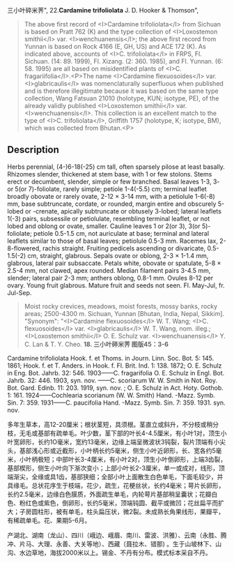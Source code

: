 三小叶碎米荠",
22.**Cardamine trifoliolata** J. D. Hooker & Thomson",

> The above first record of &lt;I&gt;Cardamine trifoliolata&lt;/I&gt; from Sichuan is based on Pratt 762 (K) and the type collection of &lt;I&gt;Loxostemon smithii&lt;/I&gt; var. &lt;I&gt;wenchuanensis&lt;/I&gt;; the above first record from Yunnan is based on Rock 4166 (E, GH, US) and ACE 172 (K). As indicated above, accounts of &lt;I&gt;C. trifoliolata&lt;/I&gt; in FRPS, Fl. Sichuan. (14: 89. 1999), Fl. Xizang. (2: 360. 1985), and Fl. Yunnan. (6: 58. 1995) are all based on misidentified plants of &lt;I&gt;C. fragariifolia&lt;/I&gt;.&lt;P&gt;The name &lt;I&gt;Cardamine flexuosoides&lt;/I&gt; var. &lt;I&gt;glabricaulis&lt;/I&gt; was nomenclaturally superfluous when published and is therefore illegitimate because it was based on the same type collection, Wang Fatsuan 21010 (holotype, KUN; isotype, PE), of the already validly published &lt;I&gt;Loxostemon smithii&lt;/I&gt; var. &lt;I&gt;wenchuanensis&lt;/I&gt;. This collection is an excellent match to the type of &lt;I&gt;C. trifoliolata&lt;/I&gt;, Griffith 1757 (holotype, K; isotype, BM), which was collected from Bhutan.&lt;P&gt;

## Description
Herbs perennial, (4-)6-18(-25) cm tall, often sparsely pilose at least basally. Rhizomes slender, thickened at stem base, with 1 or few stolons. Stems erect or decumbent, slender, simple or few branched. Basal leaves 1-3, 3- or 5(or 7)-foliolate, rarely simple; petiole 1-4(-5.5) cm; terminal leaflet broadly obovate or rarely ovate, 2-12 × 3-14 mm, with a petiolule 1-6(-8) mm, base subtruncate, cordate, or rounded, margin entire and obscurely 5-lobed or -crenate, apically subtruncate or obtusely 3-lobed; lateral leaflets 1(-3) pairs, subsessile or petiolulate, resembling terminal leaflet, or not lobed and oblong or ovate, smaller. Cauline leaves 1 or 2(or 3), 3(or 5)-foliolate; petiole 0.5-1.5 cm, not auriculate at base; terminal and lateral leaflets similar to those of basal leaves; petiolule 0.5-3 mm. Racemes lax, 2-8-flowered, rachis straight. Fruiting pedicels ascending or divaricate, 0.5-1.5(-2) cm, straight, glabrous. Sepals ovate or oblong, 2-3 × 1-1.4 mm, glabrous, lateral pair subsaccate. Petals white, obovate or spatulate, 5-8 × 2.5-4 mm, not clawed, apex rounded. Median filament pairs 3-4.5 mm, slender; lateral pair 2-3 mm; anthers oblong, 0.8-1 mm. Ovules 8-12 per ovary. Young fruit glabrous. Mature fruit and seeds not seen. Fl. May-Jul, fr. Jul-Sep.

> Moist rocky crevices, meadows, moist forests, mossy banks, rocky areas; 2500-4300 m. Sichuan, Yunnan [Bhutan, India, Nepal, Sikkim].
  "Synonym": "&lt;I&gt;Cardamine flexuosoides&lt;/I&gt; W. T. Wang; &lt;I&gt;C. flexuosoides&lt;/I&gt; var. &lt;I&gt;glabricaulis&lt;/I&gt; W. T. Wang, nom. illeg.; &lt;I&gt;Loxostemon smithii&lt;/I&gt; O. E. Schulz var. &lt;I&gt;wenchuanensis&lt;/I&gt; Y. C. Lan &amp; T. Y. Cheo.
**18. 三小叶碎米荠 图版45：3-6**

Cardamine trifoliolata Hook. f. et Thoms. in Journ. Linn. Soc. Bot. 5: 145. 1861; Hook. f. et T. Anders. in Hook. f. Fl. Brit. Ind. 1: 138. 1872; O. E. Schulz in Eng. Bot. Jahrb. 32: 546. 1903——C. fragarifolia O. E. Schulz in Engl. Bot. Jahrb. 32: 446. 1903, syn. nov. ——C. scoriarum W. W. Smith in Not. Roy. Bot. Gard. Edinb. 11: 203. 1919, syn. nov. ; O. E. Schulz in Act. Hoty. Gothob. 1: 161. 1924——Cochlearia scorianum (W. W. Smith) Hand. -Mazz. Symb. Sin. 7: 359. 1931——C. paucifolia Hand. -Mazz. Symb. Sin. 7: 359. 1931. syn. nov.

多年生草本，高12-20厘米；根状茎短，具须根。茎直立或斜升，不分枝或稍分枝，无毛或基部有疏单毛。叶少数，茎下部的叶长4-4.5厘米，有小叶1对，顶生小叶宽卵形，长约1O毫米，宽约13毫米，边缘上端呈微波状3钝裂，裂片顶端有小尖头，基部浅心形或近截形，小叶柄长约5毫米，侧生小叶近卵形，长、宽各约5毫米，小叶柄极短；中部叶长3-4厘米，有小叶2对，顶生小叶倒卵形，上端3齿裂，基部楔形，侧生小叶向下渐次变小；上部小叶长2-3厘米，单一或成对，线形，顶端渐尖，全缘或具1齿，基部狭细；全部小叶上面散生白色单毛，下面毛较少，并具缘毛。总状花序生于枝端，花少，疏生，花梗丝状，长约4毫米；萼片长卵形，长约2.5毫米，边缘白色膜质，外面疏生单毛，内轮萼片基部稍呈囊状；花瓣白色、粉红色或紫色，倒卵形，长约5毫米，顶端钝圆、截平或微凹；花丝扁平而扩大；子房圆柱形，被有单毛，柱头扁压状，微2裂。未成熟长角果线形，果瓣平，有稀疏单毛。花、果期5-6月。

产湖北、湖南（龙山）、四川（峨边、峨眉、南川、雷波、洪雅）、云南（永胜、腾冲、片马、大理、永善、大关等地）、西藏〔聂拉木、错那) 。生于山坡林下、山沟、水边草地，海拔2000米以上。锡金、不丹有分布。模式标本采自不丹。
